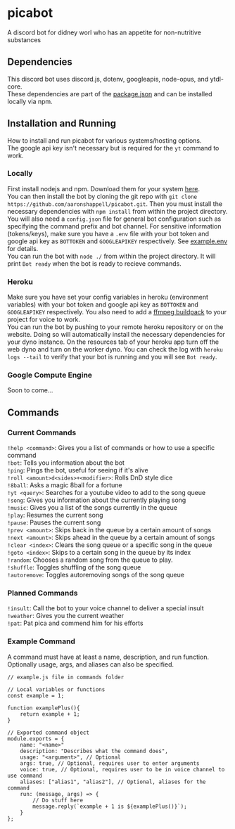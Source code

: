 # picabot
A discord bot for didney worl who has an appetite for non-nutritive substances

## Dependencies
This discord bot uses discord.js, dotenv, googleapis, node-opus, and ytdl-core.  
These dependencies are part of the [package.json](https://github.com/aaronshappell/picabot/blob/master/package.json) and can be installed locally via npm.

## Installation and Running
How to install and run picabot for various systems/hosting options.  
The google api key isn't necessary but is required for the `yt` command to work.
### Locally
First install nodejs and npm. Download them for your system [here](https://nodejs.org/en/download/).  
You can then install the bot by cloning the git repo with `git clone https://github.com/aaronshappell/picabot.git`. Then you must install the necessary dependencies with `npm install` from within the project directory. You will also need a `config.json` file for general bot configuration such as specifying the command prefix and bot channel. For sensitive information (tokens/keys), make sure you have a `.env` file with your bot token and google api key as `BOTTOKEN` and `GOOGLEAPIKEY` respectively. See [example.env](https://github.com/aaronshappell/picabot/blob/master/example.env) for details.  
You can run the bot with `node ./` from within the project directory. It will print `Bot ready` when the bot is ready to recieve commands.
### Heroku
Make sure you have set your config variables in heroku (environment variables) with your bot token and google api key as `BOTTOKEN` and `GOOGLEAPIKEY` respectively. You also need to add a [ffmpeg buildpack](https://github.com/jonathanong/heroku-buildpack-ffmpeg-latest) to your project for voice to work.  
You can run the bot by pushing to your remote heroku repository or on the website. Doing so will automatically install the necessary dependencies for your dyno instance. On the resources tab of your heroku app turn off the web dyno and turn on the worker dyno. You can check the log with `heroku logs --tail` to verify that your bot is running and you will see `Bot ready`.  
### Google Compute Engine
Soon to come...

## Commands
### Current Commands
`!help <command>`: Gives you a list of commands or how to use a specific command  
`!bot`: Tells you information about the bot  
`!ping`: Pings the bot, useful for seeing if it's alive  
`!roll <amount>d<sides>+<modifier>`: Rolls DnD style dice  
`!8ball`: Asks a magic 8ball for a fortune  
`!yt <query>`: Searches for a youtube video to add to the song queue  
`!song`: Gives you information about the currently playing song  
`!music`: Gives you a list of the songs currently in the queue  
`!play`: Resumes the current song  
`!pause`: Pauses the current song  
`!prev <amount>`: Skips back in the queue by a certain amount of songs  
`!next <amount>`: Skips ahead in the queue by a certain amount of songs  
`!clear <index>`: Clears the song queue or a specific song in the queue  
`!goto <index>`: Skips to a certain song in the queue by its index  
`!random`: Chooses a random song from the queue to play.  
`!shuffle`: Toggles shuffling of the song queue  
`!autoremove`: Toggles autoremoving songs of the song queue  
### Planned Commands
`!insult`: Call the bot to your voice channel to deliver a special insult  
`!weather`: Gives you the current weather  
`!pat`: Pat pica and commend him for his efforts  
### Example Command
A command must have at least a name, description, and run function. Optionally usage, args, and aliases can also be specified.
```
// example.js file in commands folder

// Local variables or functions
const example = 1;

function examplePlus(){
    return example + 1;
}

// Exported command object
module.exports = {
    name: "<name>"
    description: "Describes what the command does",
    usage: "<argument>", // Optional
    args: true, // Optional, requires user to enter arguments
    voice: true, // Optional, requires user to be in voice channel to use command
    aliases: ["alias1", "alias2"], // Optional, aliases for the command
    run: (message, args) => {
        // Do stuff here
        message.reply(`example + 1 is ${examplePlus()}`);
    }
};
```